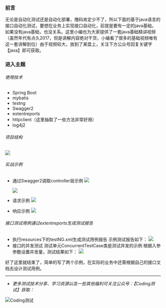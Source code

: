 ### 前言
无论是自动化测试还是自动化部署，撸码肯定少不了，所以下面的基于java语言的接口自动化测试，要想在业务上实现接口自动化，前提是要有一定的java基础。
如果没有java基础，也没关系。这里小编也为大家提供了一套java基础精讲视频（虽然年代有点久2017，但是讲解内容绝对干货，小编看了很多的基础视频唯有这一套讲解到位）由于视频较大，放到了某盘上，关注下方公众号回复关键字【java】即可获取。

### 进入主题
###### 使用技术
- Spring Boot 
- mybatis
- testng
- Swagger2
- extentreports
- httpclient（这里抽取了一些方法非常好用）
- log4j2
###### 项目结构
![](https://upload-images.jianshu.io/upload_images/16753854-f04c184aa58cf65f.png?imageMogr2/auto-orient/strip%7CimageView2/2/w/1240)

###### 实战示例
- 通过Swagger2调取controller层示例
![](https://upload-images.jianshu.io/upload_images/16753854-e239c05f3564353b.png?imageMogr2/auto-orient/strip%7CimageView2/2/w/1240)

  ![](https://upload-images.jianshu.io/upload_images/16753854-c3e270a0b7dcb0ee.png?imageMogr2/auto-orient/strip%7CimageView2/2/w/1240)

- 请求示例
![](https://upload-images.jianshu.io/upload_images/16753854-4432d0d4eb1bf723.png?imageMogr2/auto-orient/strip%7CimageView2/2/w/1240)

- 响应示例
![](https://upload-images.jianshu.io/upload_images/16753854-a8f059d6b571d518.png?imageMogr2/auto-orient/strip%7CimageView2/2/w/1240)

###### 接口测试用例通过extentreports生成测试报告
- 执行resources下的testNG.xml生成测试用例报告
示例测试报告如下：
![](https://upload-images.jianshu.io/upload_images/16753854-e0595fd9f2e982b6.png?imageMogr2/auto-orient/strip%7CimageView2/2/w/1240)
- 接口的并发测试
测试单元ConcurrentTestCase类是测试并发的示例
根据入参参数设置并发量，测试结果如下：
![](https://upload-images.jianshu.io/upload_images/16753854-40827876db033744.png?imageMogr2/auto-orient/strip%7CimageView2/2/w/1240)

好了这里就结束了，简单的写了两个示例，在实际的业务中还需根据自己的接口文档去设计测试用例。


---
*   *更多测试技术分享、学习资源以及一些其他福利可关注公众号：【Coding测试】获取：*

![Coding测试](https://upload-images.jianshu.io/upload_images/16753854-6932e76d9d2f430b.png?imageMogr2/auto-orient/strip|imageView2/2/w/239)
